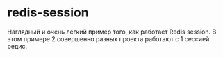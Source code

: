 # redis-session
Наглядный и очень легкий пример того, как работает Redis session. В этом примере 2 совершенно разных проекта работают с 1 сессией редис.
